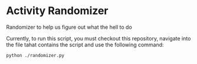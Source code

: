 # Activity Randomizer
Randomizer to help us figure out what the hell to do

Currently, to run this script, you must checkout this repository, navigate into the file tahat contains the script and use the following command:

```
python ./randomizer.py
```
